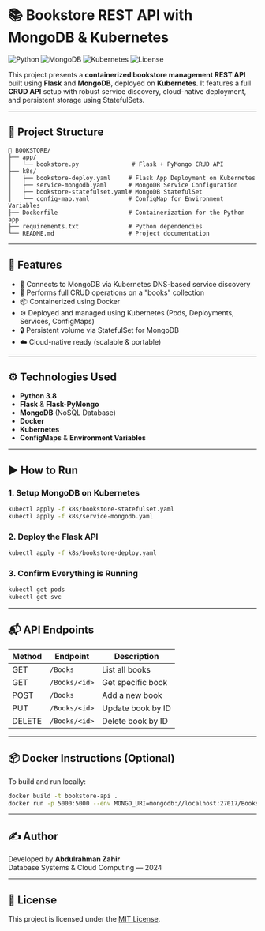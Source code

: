 # 📚 Bookstore REST API with MongoDB & Kubernetes

![Python](https://img.shields.io/badge/Python-3.8-blue)
![MongoDB](https://img.shields.io/badge/Database-MongoDB-green)
![Kubernetes](https://img.shields.io/badge/Orchestration-Kubernetes-blueviolet)
![License](https://img.shields.io/badge/License-MIT-brightgreen)

This project presents a **containerized bookstore management REST API** built using **Flask** and **MongoDB**, deployed on **Kubernetes**. It features a full **CRUD API** setup with robust service discovery, cloud-native deployment, and persistent storage using StatefulSets.

---

## 🧱 Project Structure

```
📁 BOOKSTORE/
├── app/
│   └── bookstore.py               # Flask + PyMongo CRUD API
├── k8s/
│   ├── bookstore-deploy.yaml     # Flask App Deployment on Kubernetes
│   ├── service-mongodb.yaml      # MongoDB Service Configuration
│   ├── bookstore-statefulset.yaml# MongoDB StatefulSet
│   └── config-map.yaml           # ConfigMap for Environment Variables
├── Dockerfile                    # Containerization for the Python app
├── requirements.txt              # Python dependencies
└── README.md                     # Project documentation
```

---

## 🚀 Features

- 🔗 Connects to MongoDB via Kubernetes DNS-based service discovery
- 🧠 Performs full CRUD operations on a "books" collection
- 📦 Containerized using Docker
- ⚙️ Deployed and managed using Kubernetes (Pods, Deployments, Services, ConfigMaps)
- 🔒 Persistent volume via StatefulSet for MongoDB
- ☁️ Cloud-native ready (scalable & portable)

---

## ⚙️ Technologies Used

- **Python 3.8**
- **Flask** & **Flask-PyMongo**
- **MongoDB** (NoSQL Database)
- **Docker**
- **Kubernetes**
- **ConfigMaps** & **Environment Variables**

---

## ▶️ How to Run

### 1. Setup MongoDB on Kubernetes

```bash
kubectl apply -f k8s/bookstore-statefulset.yaml
kubectl apply -f k8s/service-mongodb.yaml
```

### 2. Deploy the Flask API

```bash
kubectl apply -f k8s/bookstore-deploy.yaml
```

### 3. Confirm Everything is Running

```bash
kubectl get pods
kubectl get svc
```

---

## 📬 API Endpoints

| Method | Endpoint         | Description              |
|--------|------------------|--------------------------|
| GET    | `/Books`         | List all books           |
| GET    | `/Books/<id>`    | Get specific book        |
| POST   | `/Books`         | Add a new book           |
| PUT    | `/Books/<id>`    | Update book by ID        |
| DELETE | `/Books/<id>`    | Delete book by ID        |

---

## 📦 Docker Instructions (Optional)

To build and run locally:

```bash
docker build -t bookstore-api .
docker run -p 5000:5000 --env MONGO_URI=mongodb://localhost:27017/Bookstore bookstore-api
```

---

## ✍️ Author

Developed by **Abdulrahman Zahir**  
Database Systems & Cloud Computing — 2024

---

## 📄 License

This project is licensed under the [MIT License](LICENSE).
